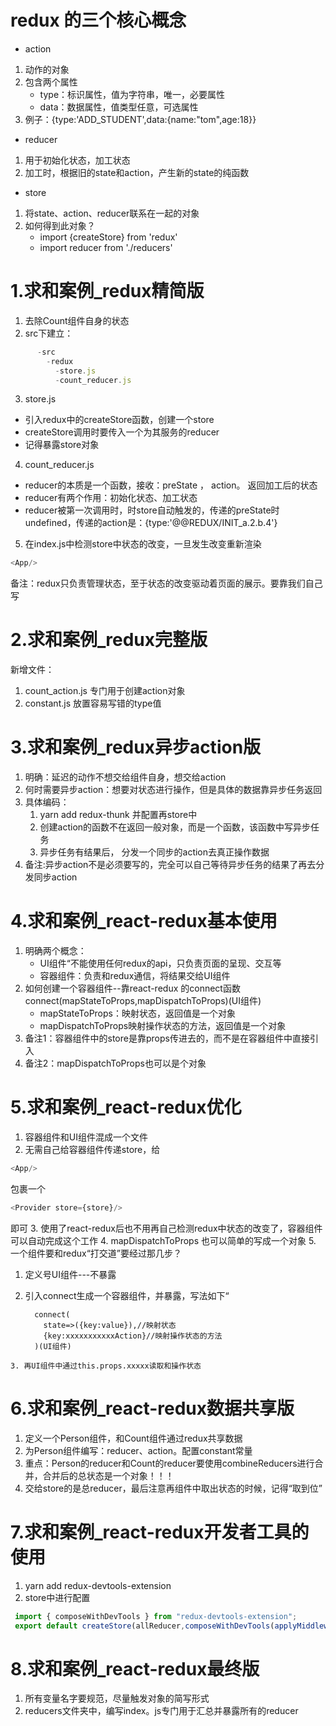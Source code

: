 # redux 的三个核心概念
- action
1. 动作的对象
2. 包含两个属性
    -  type：标识属性，值为字符串，唯一，必要属性
    -  data：数据属性，值类型任意，可选属性
3. 例子：{type:'ADD_STUDENT',data:{name:"tom",age:18}}

- reducer
1. 用于初始化状态，加工状态
2. 加工时，根据旧的state和action，产生新的state的纯函数

- store
1. 将state、action、reducer联系在一起的对象
2. 如何得到此对象？
    - import {createStore} from 'redux'
    - import reducer from './reducers'
# 1.求和案例_redux精简版
1. 去除Count组件自身的状态
2. src下建立：

``` js
      -src
        -redux
          -store.js
          -count_reducer.js
```
3. store.js
  - 引入redux中的createStore函数，创建一个store
  - createStore调用时要传入一个为其服务的reducer
  - 记得暴露store对象
4. count_reducer.js
  - reducer的本质是一个函数，接收：preState ， action。 返回加工后的状态
  - reducer有两个作用：初始化状态、加工状态
  - reducer被第一次调用时，时store自动触发的，传递的preState时undefined，传递的action是：{type:'@@REDUX/INIT_a.2.b.4'}
5. 在index.js中检测store中状态的改变，一旦发生改变重新渲染
``` js
<App/>
```
备注：redux只负责管理状态，至于状态的改变驱动着页面的展示。要靠我们自己写

# 2.求和案例_redux完整版
新增文件：
1. count_action.js 专门用于创建action对象
2. constant.js 放置容易写错的type值

# 3.求和案例_redux异步action版
1. 明确：延迟的动作不想交给组件自身，想交给action
2. 何时需要异步action：想要对状态进行操作，但是具体的数据靠异步任务返回
3. 具体编码：
    1. yarn add redux-thunk 并配置再store中
    2. 创建action的函数不在返回一般对象，而是一个函数，该函数中写异步任务
    3. 异步任务有结果后， 分发一个同步的action去真正操作数据
4. 备注:异步action不是必须要写的，完全可以自己等待异步任务的结果了再去分发同步action

# 4.求和案例_react-redux基本使用
1. 明确两个概念：
    - UI组件“不能使用任何redux的api，只负责页面的呈现、交互等
    - 容器组件：负责和redux通信，将结果交给UI组件
2. 如何创建一个容器组件--靠react-redux 的connect函数
​
    connect(mapStateToProps,mapDispatchToProps)(UI组件)
    - mapStateToProps：映射状态，返回值是一个对象
    - mapDispatchToProps映射操作状态的方法，返回值是一个对象
3. 备注1：容器组件中的store是靠props传进去的，而不是在容器组件中直接引入
4. 备注2：mapDispatchToProps也可以是个对象 

# 5.求和案例_react-redux优化
1. 容器组件和UI组件混成一个文件
2. 无需自己给容器组件传递store，给

``` js
<App/>
```
包裹一个
``` js
<Provider store={store}/>
```
即可
3. 使用了react-redux后也不用再自己检测redux中状态的改变了，容器组件可以自动完成这个工作
4. mapDispatchToProps 也可以简单的写成一个对象
5. 一个组件要和redux“打交道”要经过那几步？
   1. 定义号UI组件---不暴露
   2. 引入connect生成一个容器组件，并暴露，写法如下“
    
            connect(
              state=>({key:value}),//映射状态
              {key:xxxxxxxxxxxAction}//映射操作状态的方法
            )(UI组件)
    3. 再UI组件中通过this.props.xxxxx读取和操作状态

# 6.求和案例_react-redux数据共享版
1. 定义一个Person组件，和Count组件通过redux共享数据
2. 为Person组件编写：reducer、action。配置constant常量
3. 重点：Person的reducer和Count的reducer要使用combineReducers进行合并，合并后的总状态是一个对象！！！
4. 交给store的是总reducer，最后注意再组件中取出状态的时候，记得“取到位”

# 7.求和案例_react-redux开发者工具的使用
1. yarn add redux-devtools-extension
2. store中进行配置
``` js
 import { composeWithDevTools } from "redux-devtools-extension";
 export default createStore(allReducer,composeWithDevTools(applyMiddleware(thunk)))

```
# 8.求和案例_react-redux最终版
1. 所有变量名字要规范，尽量触发对象的简写形式
2. reducers文件夹中，编写index。js专门用于汇总并暴露所有的reducer